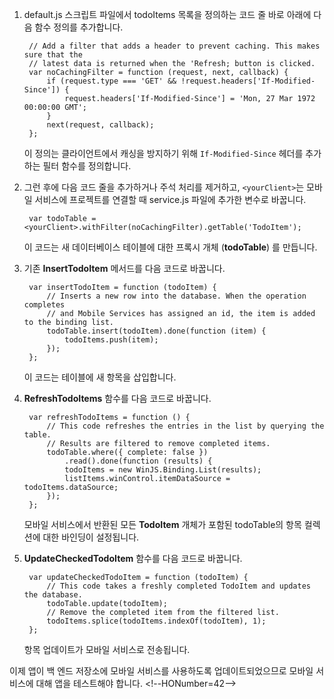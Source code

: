 

1. default.js 스크립트 파일에서 todoItems 목록을 정의하는 코드 줄 바로 아래에 다음 함수 정의를 추가합니다.
 
        // Add a filter that adds a header to prevent caching. This makes sure that the 
		// latest data is returned when the 'Refresh; button is clicked.        
        var noCachingFilter = function (request, next, callback) {
            if (request.type === 'GET' && !request.headers['If-Modified-Since']) {
                request.headers['If-Modified-Since'] = 'Mon, 27 Mar 1972 00:00:00 GMT';
            }
            next(request, callback);
        };

	이 정의는 클라이언트에서 캐싱을 방지하기 위해  `If-Modified-Since` 헤더를 추가하는 필터 함수를 정의합니다.
 
2. 그런 후에 다음 코드 줄을 추가하거나 주석 처리를 제거하고, `<yourClient>`는 모바일 서비스에 프로젝트를 연결할 때 service.js 파일에 추가한 변수로 바꿉니다.

		var todoTable = <yourClient>.withFilter(noCachingFilter).getTable('TodoItem');

   	이 코드는 새 데이터베이스 테이블에 대한 프록시 개체 (**todoTable**) 를 만듭니다.

3. 기존 **InsertTodoItem** 메서드를 다음 코드로 바꿉니다.

		var insertTodoItem = function (todoItem) {
		    // Inserts a new row into the database. When the operation completes
		    // and Mobile Services has assigned an id, the item is added to the binding list.
		    todoTable.insert(todoItem).done(function (item) {
		        todoItems.push(item);
		    });
		};

	이 코드는 테이블에 새 항목을 삽입합니다.

3. **RefreshTodoItems** 함수를 다음 코드로 바꿉니다.

        var refreshTodoItems = function () {
            // This code refreshes the entries in the list by querying the table.
            // Results are filtered to remove completed items.
            todoTable.where({ complete: false })
                .read().done(function (results) {
                todoItems = new WinJS.Binding.List(results);
                listItems.winControl.itemDataSource = todoItems.dataSource;
            });
        };

   	모바일 서비스에서 반환된 모든 **TodoItem** 개체가 포함된 todoTable의 항목 컬렉션에 대한 바인딩이 설정됩니다. 

4. **UpdateCheckedTodoItem** 함수를 다음 코드로 바꿉니다.
        
        var updateCheckedTodoItem = function (todoItem) {
            // This code takes a freshly completed TodoItem and updates the database. 
            todoTable.update(todoItem);
            // Remove the completed item from the filtered list.
            todoItems.splice(todoItems.indexOf(todoItem), 1);
        };

   	항목 업데이트가 모바일 서비스로 전송됩니다.

이제 앱이 백 엔드 저장소에 모바일 서비스를 사용하도록 업데이트되었으므로 모바일 서비스에 대해 앱을 테스트해야 합니다.
\<!--HONumber=42-->
